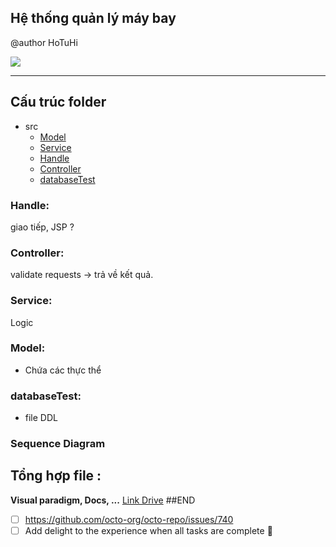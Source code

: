 ## Hệ thống quản lý máy bay

@author HoTuHi

![](https://img.shields.io/gitlab/stars/pttk2021/editor.md.svg)

_______

## Cấu trúc folder

+ src
    + [Model]()
    + [Service]()
    + [Handle]()
    + [Controller]()
    + [databaseTest]()

### Handle:

giao tiếp, JSP ?

### Controller:

validate requests -> trả về kết quả.

### Service:

Logic

### Model:

- Chứa các thực thể

### databaseTest:

- file DDL

### Sequence Diagram

## Tổng hợp file :

**Visual paradigm, Docs, ...**
[Link Drive](https://drive.google.com/drive/folders/1MnRWlYfC0M3rlI0FgNvf4DlWtERSRKzT?usp=sharing)
##END

- [ ] https://github.com/octo-org/octo-repo/issues/740
- [ ] Add delight to the experience when all tasks are complete :tada:
